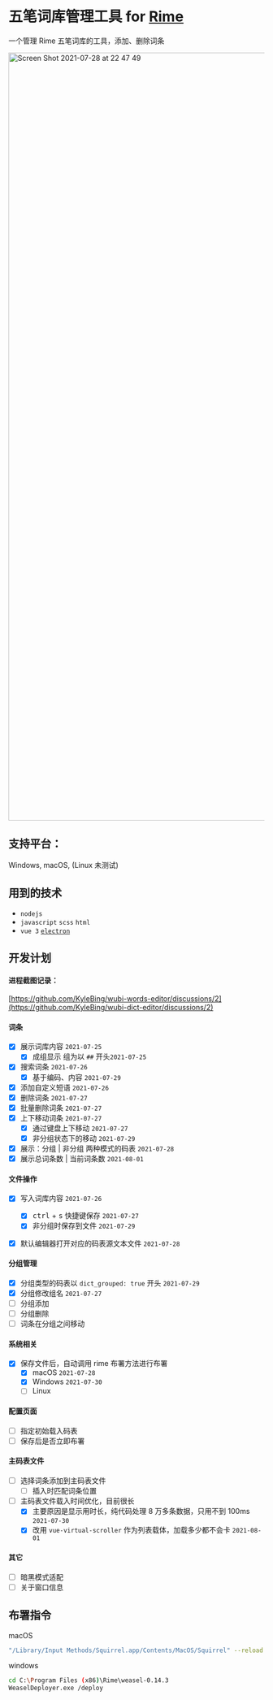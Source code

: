 # 五笔词库管理工具 for [Rime](https://github.com/rime)
一个管理 Rime 五笔词库的工具，添加、删除词条

<img width="1512" alt="Screen Shot 2021-07-28 at 22 47 49" src="https://user-images.githubusercontent.com/12215982/127344607-ac651eb6-dcc7-4f39-8ce5-9f30418f7eb7.png">


## 支持平台：
Windows, macOS, (Linux 未测试)


## 用到的技术
- `nodejs`
- `javascript` `scss` `html`
- `vue 3` [`electron`](https://github.com/electron/electron)

## 开发计划

#### 进程截图记录：

[https://github.com/KyleBing/wubi-words-editor/discussions/2](https://github.com/KyleBing/wubi-dict-editor/discussions/2)

#### 词条
- [x] 展示词库内容 `2021-07-25`
  - [x] 成组显示 组为以 `##` 开头`2021-07-25`
- [x] 搜索词条 `2021-07-26`
  - [x] 基于编码、内容 `2021-07-29`
- [x] 添加自定义短语 `2021-07-26`
- [x] 删除词条 `2021-07-27`
- [x] 批量删除词条  `2021-07-27`
- [x] 上下移动词条  `2021-07-27`
   - [x] 通过键盘上下移动 `2021-07-27`
   - [x] 非分组状态下的移动 `2021-07-29`
- [x] 展示：分组 | 非分组 两种模式的码表 `2021-07-28`
- [x] 展示总词条数 | 当前词条数 `2021-08-01`

#### 文件操作
- [x] 写入词库内容 `2021-07-26`
  - [x] <kbd>ctrl</kbd> + <kbd>s</kbd> 快捷键保存 `2021-07-27`
  - [x] 非分组时保存到文件 `2021-07-29`
- [x] 默认编辑器打开对应的码表源文本文件 `2021-07-28`


#### 分组管理
- [x] 分组类型的码表以 `dict_grouped: true` 开头 `2021-07-29`
- [x] 分组修改组名 `2021-07-27`
- [ ] 分组添加
- [ ] 分组删除
- [ ] 词条在分组之间移动
  
#### 系统相关
- [x] 保存文件后，自动调用 rime 布署方法进行布署
  - [x] macOS `2021-07-28`
  - [x] Windows `2021-07-30`
  - [ ] Linux

#### 配置页面
- [ ] 指定初始载入码表
- [ ] 保存后是否立即布署

#### 主码表文件
- [ ] 选择词条添加到主码表文件
  - [ ] 插入时匹配词条位置
- [ ] 主码表文件载入时间优化，目前很长
  - [x] 主要原因是显示用时长，纯代码处理 8 万多条数据，只用不到 100ms `2021-07-30`
  - [x] 改用 `vue-virtual-scroller` 作为列表载体，加载多少都不会卡 `2021-08-01`

#### 其它
- [ ] 暗黑模式适配
- [ ] 关于窗口信息

## 布署指令

macOS
```bash
"/Library/Input Methods/Squirrel.app/Contents/MacOS/Squirrel" --reload
```

windows
```bash
cd C:\Program Files (x86)\Rime\weasel-0.14.3
WeaselDeployer.exe /deploy
```
